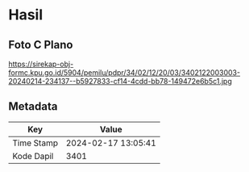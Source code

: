 # Hasil

## Foto C Plano

https://sirekap-obj-formc.kpu.go.id/5904/pemilu/pdpr/34/02/12/20/03/3402122003003-20240214-234137--b5927833-cf14-4cdd-bb78-149472e6b5c1.jpg


## Metadata

| Key        | Value               |
| ---------- | ------------------- |
| Time Stamp | 2024-02-17 13:05:41 |
| Kode Dapil | 3401                |



